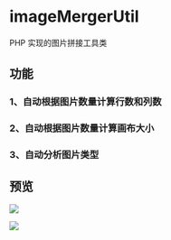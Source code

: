 # imageMergerUtil
PHP 实现的图片拼接工具类

## 功能
### 1、自动根据图片数量计算行数和列数
### 2、自动根据图片数量计算画布大小
### 3、自动分析图片类型

## 预览

![](https://ws1.sinaimg.cn/large/006tKfTcgy1fgfalih389j30b40b40t8.jpg)


![](https://ws1.sinaimg.cn/large/006tKfTcgy1fgfalhd9z8j30rs0m8acd.jpg)
